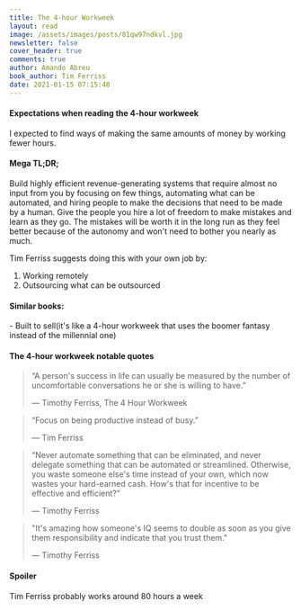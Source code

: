 ```yaml
---
title: The 4-hour Workweek
layout: read
image: /assets/images/posts/81qw97ndkvl.jpg
newsletter: false
cover_header: true
comments: true
author: Amando Abreu
book_author: Tim Ferriss
date: 2021-01-15 07:15:48
---
```

#### Expectations when reading the 4-hour workweek

I expected to find ways of making the same amounts of money by working fewer hours.

#### Mega TL;DR;

Build highly efficient revenue-generating systems that require almost no input from you by focusing on few things, automating what can be automated, and hiring people to make the decisions that need to be made by a human. Give the people you hire a lot of freedom to make mistakes and learn as they go. The mistakes will be worth it in the long run as they feel better because of the autonomy and won't need to bother you nearly as much.

Tim Ferriss suggests doing this with your own job by:

1. Working remotely
2. Outsourcing what can be outsourced

#### Similar books:

\- Built to sell(it's like a 4-hour workweek that uses the boomer fantasy instead of the millennial one)

#### The 4-hour workweek notable quotes



> “A person's success in life can usually be measured by the number of uncomfortable conversations he or she is willing to have.”
>
> ― Timothy Ferriss, The 4 Hour Workweek



> “Focus on being productive instead of busy.”
>
> ― Tim Ferriss



> “Never automate something that can be eliminated, and never delegate something that can be automated or streamlined. Otherwise, you waste someone else's time instead of your own, which now wastes your hard-earned cash. How's that for incentive to be effective and efficient?”
>
> ― Timothy Ferriss



> "It's amazing how someone's IQ seems to double as soon as you give them responsibility and indicate that you trust them."
>
> ― Timothy Ferriss

#### Spoiler

Tim Ferriss probably works around 80 hours a week
